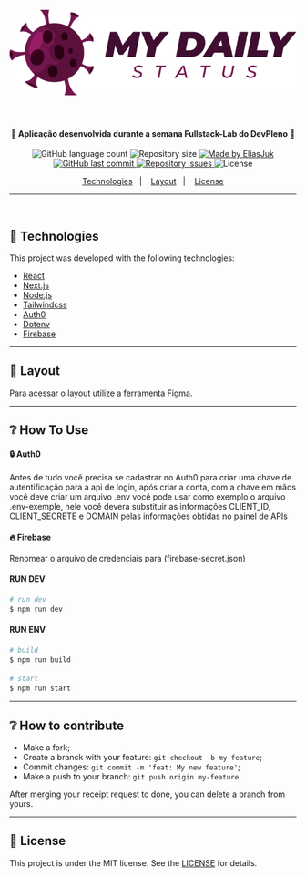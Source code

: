 <h4 align="center">
    <img alt="MyDailyStatus" title="#MyDailyStatus" src="readme/Logo.png"/>
</h4>
<p>&nbsp;</p>

<h4 align="center"> 
  🚀 Aplicação desenvolvida durante a semana Fullstack-Lab do DevPleno 🚀
</h4>

<p align="center">
  <img alt="GitHub language count" src="https://img.shields.io/github/languages/count/EliasJuk/MyDailyStatus">	
  <img alt="Repository size" src="https://img.shields.io/github/repo-size/EliasJuk/MyDailyStatus">
	
  <a href="https://www.linkedin.com/in/eliaspjuk/">
    <img alt="Made by EliasJuk" src="https://img.shields.io/badge/made%20by-EliasJuk-%2304D361">
  </a>
  
  <a href="https://github.com/EliasJuk/MyDailyStatus/commits/master">
    <img alt="GitHub last commit" src="https://img.shields.io/github/last-commit/EliasJuk/MyDailyStatus">
  </a>
  
  <a href="https://github.com/EliasJuk/MyDailyStatus/issues">
    <img alt="Repository issues" src="https://img.shields.io/github/issues/EliasJuk/MyDailyStatus">
  </a>
  
  <img alt="License" src="https://img.shields.io/badge/license-MIT-brightgreen"> 
<p>

<p align="center">
  <a href="#rocket-Technologies">Technologies</a>&nbsp;&nbsp;&nbsp;|&nbsp;&nbsp;&nbsp;
  <a href="#-layout">Layout</a>&nbsp;&nbsp;&nbsp;|&nbsp;&nbsp;&nbsp;
  <a href="#memo-license">License</a>
</p>

---

<p>&nbsp;</p>

## :rocket: Technologies

This project was developed with the following technologies:


- [React](https://reactjs.org)
- [Next.js](https://nextjs.org/)
- [Node.js](https://nodejs.org/en/)
- [Tailwindcss](https://tailwindcss.com/)
- [Auth0](https://auth0.com/)
- [Dotenv](https://www.npmjs.com/package/dotenv)
- [Firebase](https://firebase.google.com/)



---

## 🔖 Layout

Para acessar o layout utilize a ferramenta [Figma](https://www.figma.com/file/1rKLCBdbCGTE3mJFBc2VsJ/MyDailyStatus).

---


## ❔ How To Use

#### 🔒 Auth0
<p>Antes de tudo você precisa se cadastrar no Auth0 para criar uma chave de autentificação para a api de login, após criar a conta, com a chave em mãos você deve criar um arquivo .env você pode usar como exemplo o arquivo .env-exemple, nele você devera substituir as informações CLIENT_ID, CLIENT_SECRETE e DOMAIN pelas informações obtidas no painel de APIs</p> 

#### 🔥 Firebase 
<p>Renomear o arquivo de credenciais para (firebase-secret.json)</p>

#### RUN DEV
```bash
# run dev
$ npm run dev
```


#### RUN ENV
```bash
# build
$ npm run build

# start
$ npm run start
```

---


## ❔ How to contribute

- Make a fork;
- Create a branck with your feature: `git checkout -b my-feature`;
- Commit changes: `git commit -m 'feat: My new feature'`;
- Make a push to your branch: `git push origin my-feature`.

After merging your receipt request to done, you can delete a branch from yours.

---


## :memo: License

This project is under the MIT license. See the [LICENSE](LICENSE.md) for details.
